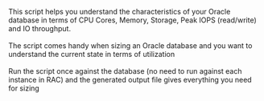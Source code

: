 This script helps you understand the characteristics of your Oracle database in terms of CPU Cores, Memory, Storage, Peak IOPS (read/write) and IO throughput.
<br>
<br>
The script comes handy when sizing an Oracle database and you want to understand the current state in terms of utilization
<br>
<br>
Run the script once against the database (no need to run against each instance in RAC) and the generated output file gives everything you need for sizing

